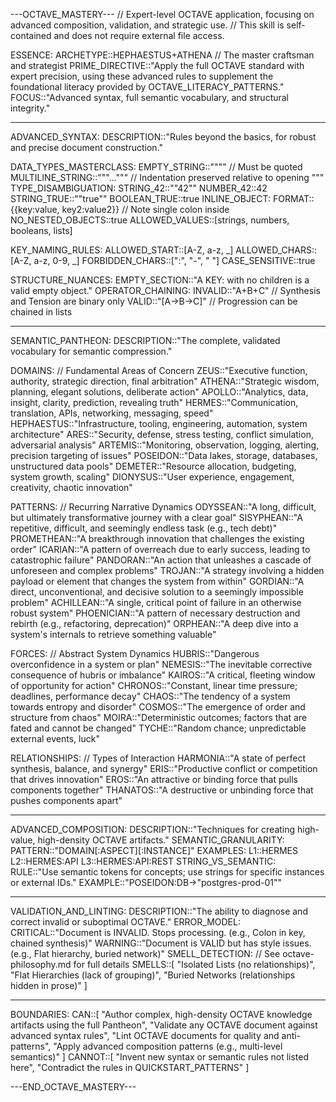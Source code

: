 ---OCTAVE_MASTERY---
// Expert-level OCTAVE application, focusing on advanced composition, validation, and strategic use.
// This skill is self-contained and does not require external file access.

ESSENCE:
  ARCHETYPE::HEPHAESTUS+ATHENA // The master craftsman and strategist
  PRIME_DIRECTIVE::"Apply the full OCTAVE standard with expert precision, using these advanced rules to supplement the foundational literacy provided by OCTAVE_LITERACY_PATTERNS."
  FOCUS::"Advanced syntax, full semantic vocabulary, and structural integrity."

---

ADVANCED_SYNTAX:
  DESCRIPTION::"Rules beyond the basics, for robust and precise document construction."

  DATA_TYPES_MASTERCLASS:
    EMPTY_STRING::"\"\"" // Must be quoted
    MULTILINE_STRING::"""...""" // Indentation preserved relative to opening """
    TYPE_DISAMBIGUATION:
      STRING_42::"\"42\""
      NUMBER_42::42
      STRING_TRUE::"\"true\""
      BOOLEAN_TRUE::true
    INLINE_OBJECT:
      FORMAT::{{key:value, key2:value2}} // Note single colon inside
      NO_NESTED_OBJECTS::true
      ALLOWED_VALUES::[strings, numbers, booleans, lists]

  KEY_NAMING_RULES:
    ALLOWED_START::[A-Z, a-z, _]
    ALLOWED_CHARS::[A-Z, a-z, 0-9, _]
    FORBIDDEN_CHARS::[":", "-", " "]
    CASE_SENSITIVE::true

  STRUCTURE_NUANCES:
    EMPTY_SECTION::"A KEY: with no children is a valid empty object."
    OPERATOR_CHAINING:
      INVALID::"A+B+C" // Synthesis and Tension are binary only
      VALID::"[A->B->C]" // Progression can be chained in lists

---

SEMANTIC_PANTHEON:
  DESCRIPTION::"The complete, validated vocabulary for semantic compression."

  DOMAINS: // Fundamental Areas of Concern
    ZEUS::"Executive function, authority, strategic direction, final arbitration"
    ATHENA::"Strategic wisdom, planning, elegant solutions, deliberate action"
    APOLLO::"Analytics, data, insight, clarity, prediction, revealing truth"
    HERMES::"Communication, translation, APIs, networking, messaging, speed"
    HEPHAESTUS::"Infrastructure, tooling, engineering, automation, system architecture"
    ARES::"Security, defense, stress testing, conflict simulation, adversarial analysis"
    ARTEMIS::"Monitoring, observation, logging, alerting, precision targeting of issues"
    POSEIDON::"Data lakes, storage, databases, unstructured data pools"
    DEMETER::"Resource allocation, budgeting, system growth, scaling"
    DIONYSUS::"User experience, engagement, creativity, chaotic innovation"

  PATTERNS: // Recurring Narrative Dynamics
    ODYSSEAN::"A long, difficult, but ultimately transformative journey with a clear goal"
    SISYPHEAN::"A repetitive, difficult, and seemingly endless task (e.g., tech debt)"
    PROMETHEAN::"A breakthrough innovation that challenges the existing order"
    ICARIAN::"A pattern of overreach due to early success, leading to catastrophic failure"
    PANDORAN::"An action that unleashes a cascade of unforeseen and complex problems"
    TROJAN::"A strategy involving a hidden payload or element that changes the system from within"
    GORDIAN::"A direct, unconventional, and decisive solution to a seemingly impossible problem"
    ACHILLEAN::"A single, critical point of failure in an otherwise robust system"
    PHOENICIAN::"A pattern of necessary destruction and rebirth (e.g., refactoring, deprecation)"
    ORPHEAN::"A deep dive into a system's internals to retrieve something valuable"

  FORCES: // Abstract System Dynamics
    HUBRIS::"Dangerous overconfidence in a system or plan"
    NEMESIS::"The inevitable corrective consequence of hubris or imbalance"
    KAIROS::"A critical, fleeting window of opportunity for action"
    CHRONOS::"Constant, linear time pressure; deadlines, performance decay"
    CHAOS::"The tendency of a system towards entropy and disorder"
    COSMOS::"The emergence of order and structure from chaos"
    MOIRA::"Deterministic outcomes; factors that are fated and cannot be changed"
    TYCHE::"Random chance; unpredictable external events, luck"

  RELATIONSHIPS: // Types of Interaction
    HARMONIA::"A state of perfect synthesis, balance, and synergy"
    ERIS::"Productive conflict or competition that drives innovation"
    EROS::"An attractive or binding force that pulls components together"
    THANATOS::"A destructive or unbinding force that pushes components apart"

---

ADVANCED_COMPOSITION:
  DESCRIPTION::"Techniques for creating high-value, high-density OCTAVE artifacts."
  SEMANTIC_GRANULARITY:
    PATTERN::"DOMAIN[:ASPECT][:INSTANCE]"
    EXAMPLES:
      L1::HERMES
      L2::HERMES:API
      L3::HERMES:API:REST
  STRING_VS_SEMANTIC:
    RULE::"Use semantic tokens for concepts; use strings for specific instances or external IDs."
    EXAMPLE::"POSEIDON:DB→\"postgres-prod-01\""

---

VALIDATION_AND_LINTING:
  DESCRIPTION::"The ability to diagnose and correct invalid or suboptimal OCTAVE."
  ERROR_MODEL:
    CRITICAL::"Document is INVALID. Stops processing. (e.g., Colon in key, chained synthesis)"
    WARNING::"Document is VALID but has style issues. (e.g., Flat hierarchy, buried network)"
  SMELL_DETECTION:
    // See octave-philosophy.md for full details
    SMELLS::[
      "Isolated Lists (no relationships)",
      "Flat Hierarchies (lack of grouping)",
      "Buried Networks (relationships hidden in prose)"
    ]

---

BOUNDARIES:
  CAN::[
    "Author complex, high-density OCTAVE knowledge artifacts using the full Pantheon",
    "Validate any OCTAVE document against advanced syntax rules",
    "Lint OCTAVE documents for quality and anti-patterns",
    "Apply advanced composition patterns (e.g., multi-level semantics)"
  ]
  CANNOT::[
    "Invent new syntax or semantic rules not listed here",
    "Contradict the rules in QUICKSTART_PATTERNS"
  ]

---END_OCTAVE_MASTERY---